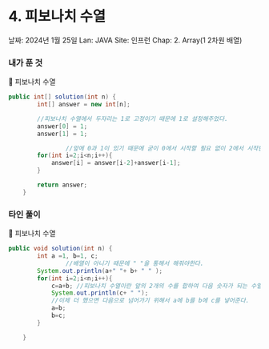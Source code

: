 # 4. 피보나치 수열

날짜: 2024년 1월 25일
Lan: JAVA
Site: 인프런
Chap: 2. Array(1 2차원 배열)

### 

### 내가 푼 것

<aside>
💭 피보나치 수열

</aside>

```java
public int[] solution(int n) {
        int[] answer = new int[n];

        //피보나치 수열에서 두자리는 1로 고정이기 때문에 1로 설정해주었다.
        answer[0] = 1;
        answer[1] = 1;

				//앞에 0과 1이 있기 때문에 굳이 0에서 시작할 필요 없이 2에서 시작한다.
        for(int i=2;i<n;i++){
            answer[i] = answer[i-2]+answer[i-1];
        }

        return answer;
    }

```

### 타인 풀이

<aside>
💭 피보나치 수열

</aside>

```java
public void solution(int n) {
        int a =1, b=1, c;
				//배열이 아니기 때문에 " "을 통해서 해줘야한다.
        System.out.println(a+" "+ b+ " " );
        for(int i=2;i<n;i++){
            c=a+b; //피보나치 수열이란 앞의 2개의 수를 합하여 다음 숫자가 되는 수열
            System.out.println(c+ " ");
            //이제 더 했으면 다음으로 넘어가기 위해서 a에 b를 b에 c를 넣어준다.
            a=b;
            b=c;
        }

    }

```